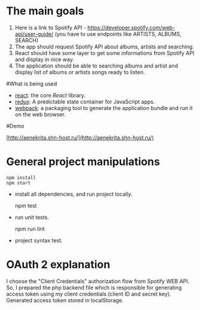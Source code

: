 # The main goals

1. Here is a link to Spotify API - https://developer.spotify.com/web-api/user-guide/ (you have to use endpoints like ARTISTS, ALBUMS, SEARCH)
2. The app should request Spotify API about albums, artists and searching.
3. React should have some layer to get some informations from Spotify API and display in nice way.
4. The application should be able to searching albums and artist and display list of albums or artists songs ready to listen.

#What is being used 

- [react](https://github.com/facebook/react): the core *React* library.
- [redux](https://github.com/reactjs/redux): A predictable state container for JavaScript apps.
- [webpack](https://github.com/webpack/webpack): a packaging tool to generate the application bundle and run it on the 
web browser.

#Demo

[http://aenekrita.shn-host.ru/](http://aenekrita.shn-host.ru/)

# General project manipulations

    npm install 
    npm start

- install all dependencies, and run project locally.


      
    npm test

- run unit tests.



    npm run lint
    
- project syntax test.


# OAuth 2 explanation

I choose the "Client Credentials" authorization flow from Spotify WEB API. So, I prepared the php backend file which is 
responsible for generating access token using my client credentials (client ID and secret key).  Generated access 
token stored in localStorage. 

